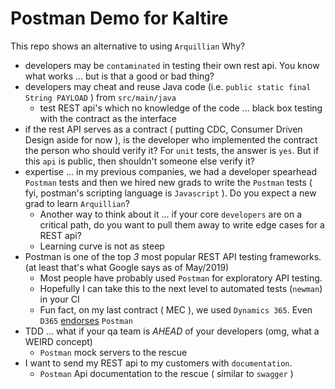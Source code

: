 # Postman Demo for Kaltire
This repo shows an alternative to using `Arquillian`
Why?
* developers may be `contaminated` in testing their own rest api.  You know what works ... but is that a good or bad thing?
* developers may cheat and reuse Java code (i.e. `public static final String PAYLOAD` ) from `src/main/java`
   * test REST api's which no knowledge of the code ... black box testing with the contract as the interface
* if the rest API serves as a contract ( putting CDC, Consumer Driven Design aside for now ), is the developer who implemented the contract the person who should verify it?  For `unit` tests, the answer is `yes`.  But if this `api` is public, then shouldn't someone else verify it?
* expertise ... in my previous companies, we had a developer spearhead `Postman` tests and then we hired new grads to write the `Postman` tests ( fyi, postman's scripting language is `Javascript` ).  Do you expect a new grad to learn `Arquillian`?
    * Another way to think about it ... if your core `developers` are on a critical path, do you want to pull them away to write edge cases for a REST api?
    * Learning curve is not as steep
* Postman is one of the top *3* most popular REST API testing frameworks.  (at least that's what Google says as of May/2019)
    * Most people have probably used `Postman` for exploratory API testing.
    * Hopefully I can take this to the next level to automated tests (`newman`) in your CI
    * Fun fact, on my last contract ( MEC ), we used `Dynamics 365`.  Even `D365` [endorses](https://docs.microsoft.com/en-us/dynamics365/customer-engagement/developer/webapi/setup-postman-environment) `Postman`
* TDD ... what if your qa team is *AHEAD* of your developers (omg, what a <sarcasm>WEIRD</sarcasm> concept)
    * `Postman` mock servers to the rescue
* I want to send my REST api to my customers with `documentation`.
    * `Postman` Api documentation to the rescue ( similar to `swagger` )
